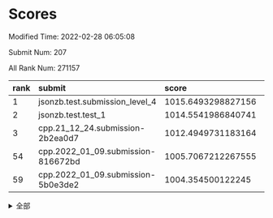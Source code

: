 # Scores

Modified Time: 2022-02-28 06:05:08

Submit Num: 207

All Rank Num: 271157

| rank |               submit               |       score        |       sigma        | pk_num |
| :--- | :--------------------------------- | :----------------- | :----------------- | :----- |
| 1    | jsonzb.test.submission_level_4     | 1015.6493298827156 | 0.8290211398410633 | 5242   |
| 2    | jsonzb.test.test_1                 | 1014.5541986840741 | 0.8689823554851919 | 5239   |
| 3    | cpp.21_12_24.submission-2b2ea0d7   | 1012.4949731183164 | 0.7920790968639788 | 5245   |
| 54   | cpp.2022_01_09.submission-816672bd | 1005.7067212267555 | 0.7179479091031327 | 5243   |
| 59   | cpp.2022_01_09.submission-5b0e3de2 | 1004.354500122245  | 0.7090666047591467 | 5243   |


<details>
<summary>全部</summary>

| rank |                 submit                 |       score        |       sigma        | pk_num |
| :--- | :------------------------------------- | :----------------- | :----------------- | :----- |
| 1    | jsonzb.test.submission_level_4         | 1015.6493298827156 | 0.8290211398410633 | 5242   |
| 2    | jsonzb.test.test_1                     | 1014.5541986840741 | 0.8689823554851919 | 5239   |
| 3    | cpp.21_12_24.submission-2b2ea0d7       | 1012.4949731183164 | 0.7920790968639788 | 5245   |
| 4    | gobigger.level_3.submission_level_3_3  | 1011.34873686747   | 0.79074498831805   | 5237   |
| 5    | gobigger.level_3.submission_level_3_22 | 1011.0168618765603 | 0.7739051244327155 | 5243   |
| 6    | gobigger.level_3.submission_level_3_42 | 1011.0088336588823 | 0.7595193069779885 | 5241   |
| 7    | gobigger.level_3.submission_level_3_5  | 1010.9493574739282 | 0.7674181803270145 | 5246   |
| 8    | gobigger.level_3.submission_level_3_15 | 1010.8937277187944 | 0.7558096546536115 | 5242   |
| 9    | gobigger.level_3.submission_level_3_27 | 1010.7700325298646 | 0.76541505075906   | 5239   |
| 10   | gobigger.level_3.submission_level_3_34 | 1010.6616642875241 | 0.747661506836457  | 5242   |
| 11   | gobigger.level_3.submission_level_3_19 | 1010.5866488333245 | 0.7614726278963448 | 5241   |
| 12   | gobigger.level_3.submission_level_3_6  | 1010.5620805273188 | 0.7478463553874078 | 5239   |
| 13   | gobigger.level_3.submission_level_3_29 | 1010.5270000003579 | 0.7567475060739105 | 5232   |
| 14   | gobigger.level_3.submission_level_3_36 | 1010.5002185681768 | 0.7757575938090928 | 5237   |
| 15   | gobigger.level_3.submission_level_3_30 | 1010.458840046879  | 0.7560884083009326 | 5245   |
| 16   | gobigger.level_3.submission_level_3_12 | 1010.4304859104244 | 0.750607568490278  | 5236   |
| 17   | gobigger.level_3.submission_level_3_38 | 1010.4266655897804 | 0.7670075381752891 | 5245   |
| 18   | gobigger.level_3.submission_level_3_48 | 1010.4157411817152 | 0.7511359820402382 | 5235   |
| 19   | gobigger.level_3.submission_level_3_31 | 1010.3844441119722 | 0.8140591236602124 | 5241   |
| 20   | gobigger.level_3.submission_level_3_0  | 1010.3046112726512 | 0.7688361215390263 | 5240   |
| 21   | gobigger.level_3.submission_level_3_41 | 1010.2963012425524 | 0.7521241342971774 | 5239   |
| 22   | gobigger.level_3.submission_level_3_24 | 1010.2215955834331 | 0.7707695649863067 | 5239   |
| 23   | gobigger.level_3.submission_level_3_14 | 1010.1838946193499 | 0.7546880378962465 | 5242   |
| 24   | gobigger.level_3.submission_level_3_25 | 1010.1787200858546 | 0.7628060635909683 | 5237   |
| 25   | gobigger.level_3.submission_level_3_1  | 1010.128767949715  | 0.7659923143932372 | 5241   |
| 26   | gobigger.level_3.submission_level_3_37 | 1010.124199995982  | 0.7671299906778214 | 5244   |
| 27   | gobigger.level_3.submission_level_3_10 | 1010.1083492145948 | 0.7444678778078828 | 5241   |
| 28   | gobigger.level_3.submission_level_3_18 | 1010.0465455148399 | 0.7750384446692017 | 5240   |
| 29   | gobigger.level_3.submission_level_3_8  | 1010.0444664662251 | 0.7437949736460703 | 5245   |
| 30   | gobigger.level_3.submission_level_3_47 | 1009.997219965023  | 0.7701757432223049 | 5236   |
| 31   | gobigger.level_3.submission_level_3_28 | 1009.9508966752747 | 0.7627054297960095 | 5241   |
| 32   | gobigger.level_3.submission_level_3_33 | 1009.9109082454808 | 0.7750779272671321 | 5239   |
| 33   | gobigger.level_3.submission_level_3_26 | 1009.9108395501912 | 0.7501573690771501 | 5239   |
| 34   | gobigger.level_3.submission_level_3_39 | 1009.9070306510431 | 0.7659373826839415 | 5245   |
| 35   | gobigger.level_3.submission_level_3_49 | 1009.8213220355118 | 0.7337712487016692 | 5241   |
| 36   | gobigger.level_3.submission_level_3_45 | 1009.8088547189326 | 0.7652521632588897 | 5240   |
| 37   | gobigger.level_3.submission_level_3_40 | 1009.7796820693608 | 0.7489363522981831 | 5238   |
| 38   | gobigger.level_3.submission_level_3_16 | 1009.7776074493908 | 0.76126998393693   | 5242   |
| 39   | gobigger.level_3.submission_level_3_23 | 1009.7018042900281 | 0.7394473119680366 | 5237   |
| 40   | gobigger.level_3.submission_level_3_35 | 1009.7008425323817 | 0.7713920385552484 | 5240   |
| 41   | gobigger.level_3.submission_level_3_44 | 1009.6143355197721 | 0.7627148338587678 | 5241   |
| 42   | gobigger.level_3.submission_level_3_4  | 1009.6036046976046 | 0.7398220675575595 | 5240   |
| 43   | gobigger.level_3.submission_level_3_17 | 1009.5660616023896 | 0.7426245390616725 | 5243   |
| 44   | gobigger.level_3.submission_level_3_21 | 1009.5268463406434 | 0.754063007022055  | 5234   |
| 45   | gobigger.level_3.submission_level_3_20 | 1009.4035439101831 | 0.740934898833928  | 5242   |
| 46   | gobigger.level_3.submission_level_3_46 | 1009.3951950805913 | 0.7479606155067687 | 5243   |
| 47   | gobigger.level_3.submission_level_3_9  | 1009.1731061787244 | 0.7488100350517377 | 5238   |
| 48   | gobigger.level_3.submission_level_3_13 | 1009.1513104343911 | 0.7600283405111143 | 5239   |
| 49   | gobigger.level_3.submission_level_3_2  | 1009.109666056269  | 0.7708543077151546 | 5239   |
| 50   | gobigger.level_3.submission_level_3_43 | 1008.8611750435233 | 0.7381058395025573 | 5241   |
| 51   | gobigger.level_3.submission_level_3_32 | 1008.7983146836109 | 0.768463788330683  | 5241   |
| 52   | gobigger.level_3.submission_level_3_11 | 1008.5244211330267 | 0.7337174558153442 | 5238   |
| 53   | gobigger.level_3.submission_level_3_7  | 1008.2967759568509 | 0.7458156207070785 | 5237   |
| 54   | cpp.2022_01_09.submission-816672bd     | 1005.7067212267555 | 0.7179479091031327 | 5243   |
| 55   | gobigger.level_1.submission_level_1_45 | 1005.6630824655721 | 0.7260702632764626 | 5238   |
| 56   | gobigger.level_1.submission_level_1_17 | 1005.4148932006786 | 0.7196498765713305 | 5235   |
| 57   | gobigger.level_1.submission_level_1_43 | 1004.8887630790343 | 0.7224884795044166 | 5240   |
| 58   | gobigger.level_1.submission_level_1_32 | 1004.5850605428377 | 0.7248833467204508 | 5231   |
| 59   | cpp.2022_01_09.submission-5b0e3de2     | 1004.354500122245  | 0.7090666047591467 | 5243   |
| 60   | gobigger.level_1.submission_level_1_0  | 1004.3214082483936 | 0.7225277307219065 | 5239   |
| 61   | gobigger.level_1.submission_level_1_19 | 1004.3182902186918 | 0.7320144928012863 | 5237   |
| 62   | gobigger.level_1.submission_level_1_11 | 1004.2170804436591 | 0.716414732850427  | 5240   |
| 63   | gobigger.level_1.submission_level_1_39 | 1004.1108374118835 | 0.7103426254838655 | 5239   |
| 64   | gobigger.level_1.submission_level_1_35 | 1003.938100630372  | 0.7267397382210604 | 5241   |
| 65   | gobigger.level_1.submission_level_1_49 | 1003.896311498841  | 0.7183761406980947 | 5240   |
| 66   | gobigger.level_1.submission_level_1_24 | 1003.8903960609498 | 0.7027086352890515 | 5240   |
| 67   | gobigger.level_1.submission_level_1_40 | 1003.8460931976964 | 0.7314212871744409 | 5233   |
| 68   | gobigger.level_1.submission_level_1_41 | 1003.7878833016296 | 0.7129492984119592 | 5238   |
| 69   | gobigger.level_1.submission_level_1_42 | 1003.7861645671625 | 0.729640754685726  | 5237   |
| 70   | gobigger.level_1.submission_level_1_7  | 1003.6794872995805 | 0.7050123926172682 | 5239   |
| 71   | gobigger.level_1.submission_level_1_31 | 1003.6614110295991 | 0.7242169855605344 | 5237   |
| 72   | gobigger.level_1.submission_level_1_16 | 1003.647759437615  | 0.7214607769377874 | 5242   |
| 73   | gobigger.level_1.submission_level_1_9  | 1003.5760186877665 | 0.7232378366968037 | 5243   |
| 74   | gobigger.level_1.submission_level_1_18 | 1003.5427263982601 | 0.7279570349102514 | 5240   |
| 75   | gobigger.level_1.submission_level_1_26 | 1003.5346423899513 | 0.7117700974022441 | 5242   |
| 76   | gobigger.level_1.submission_level_1_3  | 1003.5247540930266 | 0.7219930288429253 | 5243   |
| 77   | gobigger.level_1.submission_level_1_46 | 1003.509531825523  | 0.7212533333040765 | 5245   |
| 78   | gobigger.level_1.submission_level_1_14 | 1003.4732133718275 | 0.7373819209932301 | 5243   |
| 79   | gobigger.level_1.submission_level_1_25 | 1003.4706800689415 | 0.7105915653968597 | 5239   |
| 80   | gobigger.level_1.submission_level_1_30 | 1003.4399764633781 | 0.7217224005933343 | 5237   |
| 81   | gobigger.level_1.submission_level_1_47 | 1003.3416661650291 | 0.7077338915627543 | 5244   |
| 82   | gobigger.level_1.submission_level_1_22 | 1003.2568259566498 | 0.721684550813595  | 5244   |
| 83   | gobigger.level_1.submission_level_1_12 | 1003.2445136930788 | 0.7140237198706441 | 5240   |
| 84   | gobigger.level_1.submission_level_1_27 | 1003.1469933578041 | 0.7113446152765964 | 5245   |
| 85   | gobigger.level_1.submission_level_1_8  | 1003.1454169701384 | 0.727261527412618  | 5236   |
| 86   | gobigger.level_1.submission_level_1_33 | 1003.1445953723849 | 0.7077664706760977 | 5244   |
| 87   | gobigger.level_1.submission_level_1_13 | 1003.0928099698787 | 0.7176099915070656 | 5241   |
| 88   | gobigger.level_1.submission_level_1_28 | 1003.0716105190884 | 0.7218875532794921 | 5243   |
| 89   | gobigger.level_1.submission_level_1_37 | 1003.0620892080468 | 0.7254812717300705 | 5245   |
| 90   | gobigger.level_1.submission_level_1_29 | 1003.0567653371598 | 0.7181118719527954 | 5240   |
| 91   | gobigger.level_1.submission_level_1_48 | 1003.0149737983533 | 0.7141036883125096 | 5235   |
| 92   | gobigger.level_1.submission_level_1_15 | 1002.9648526708672 | 0.7204858464544972 | 5240   |
| 93   | gobigger.level_1.submission_level_1_10 | 1002.9414100218065 | 0.725264492163573  | 5241   |
| 94   | gobigger.level_1.submission_level_1_2  | 1002.9089646546796 | 0.7155734131616508 | 5238   |
| 95   | gobigger.level_1.submission_level_1_5  | 1002.8841108934946 | 0.7072928900722916 | 5238   |
| 96   | gobigger.level_1.submission_level_1_36 | 1002.7990306590301 | 0.7144808730305586 | 5238   |
| 97   | gobigger.level_1.submission_level_1_38 | 1002.6946917701456 | 0.7188465425590123 | 5241   |
| 98   | gobigger.level_1.submission_level_1_34 | 1002.6051250508435 | 0.7177030652035972 | 5244   |
| 99   | gobigger.level_1.submission_level_1_1  | 1002.4800438492495 | 0.7172748144913884 | 5239   |
| 100  | gobigger.level_1.submission_level_1_44 | 1002.449990396849  | 0.7177240197989525 | 5241   |
| 101  | gobigger.level_1.submission_level_1_4  | 1002.3393742983152 | 0.7225277731198297 | 5237   |
| 102  | gobigger.level_1.submission_level_1_6  | 1002.2752442559262 | 0.7167737212203813 | 5235   |
| 103  | gobigger.level_1.submission_level_1_20 | 1002.1490012956895 | 0.7196459991986713 | 5234   |
| 104  | gobigger.level_1.submission_level_1_21 | 1001.9064549191113 | 0.7131398982702067 | 5237   |
| 105  | gobigger.level_1.submission_level_1_23 | 1001.4827042297064 | 0.7088561136919834 | 5242   |
| 106  | gobigger.random.submission_random_18   | 997.6784117011481  | 0.7172531817447696 | 5233   |
| 107  | gobigger.random.submission_random_42   | 996.8460902983924  | 0.6972243572807562 | 5239   |
| 108  | gobigger.random.submission_random_23   | 996.8145964008938  | 0.7010261980363194 | 5239   |
| 109  | gobigger.random.submission_random_12   | 996.7074678514448  | 0.7090902152458687 | 5243   |
| 110  | gobigger.random.submission_random_20   | 996.697667687211   | 0.7027862408482581 | 5240   |
| 111  | gobigger.random.submission_random_25   | 996.6118363326433  | 0.720074441520363  | 5240   |
| 112  | gobigger.random.submission_random_5    | 996.6016298731431  | 0.7092545523789384 | 5238   |
| 113  | gobigger.random.submission_random_45   | 996.4919257272705  | 0.7101101508817499 | 5241   |
| 114  | gobigger.random.submission_random_21   | 996.4506451406311  | 0.7052601750534602 | 5240   |
| 115  | gobigger.random.submission_random_10   | 996.443828422994   | 0.7145012138182488 | 5242   |
| 116  | gobigger.random.submission_random_1    | 996.4434253204074  | 0.7076198260454368 | 5242   |
| 117  | gobigger.random.submission_random_48   | 996.3549751579642  | 0.7015487082079297 | 5243   |
| 118  | gobigger.random.submission_random_33   | 996.2993601158818  | 0.7028037861236577 | 5245   |
| 119  | gobigger.random.submission_random_9    | 996.2331964872657  | 0.7230254699176725 | 5244   |
| 120  | gobigger.random.submission_random_35   | 996.1756163139967  | 0.7055844219813724 | 5244   |
| 121  | gobigger.random.submission_random_36   | 996.16379357746    | 0.699318544179645  | 5234   |
| 122  | gobigger.random.submission_random_27   | 996.161605011482   | 0.6979640921127473 | 5238   |
| 123  | gobigger.random.submission_random_34   | 996.1304349583226  | 0.7174134059583068 | 5240   |
| 124  | gobigger.random.submission_random_24   | 996.1175753433033  | 0.7095069944082649 | 5245   |
| 125  | gobigger.random.submission_random_19   | 996.0648469131556  | 0.7160868865881073 | 5241   |
| 126  | gobigger.random.submission_random_37   | 996.0428095606846  | 0.7142926006153857 | 5236   |
| 127  | gobigger.random.submission_random_39   | 996.0394051824765  | 0.7020599865256203 | 5238   |
| 128  | gobigger.random.submission_random_2    | 996.0180542098703  | 0.7031245191818614 | 5241   |
| 129  | gobigger.random.submission_random_49   | 996.0048854354379  | 0.7150332352708031 | 5239   |
| 130  | gobigger.random.submission_random_26   | 995.9440311516     | 0.7091844984844274 | 5231   |
| 131  | gobigger.random.submission_random_43   | 995.9182646447327  | 0.6997397011936377 | 5243   |
| 132  | gobigger.random.submission_random_15   | 995.8880539335801  | 0.7163546254074352 | 5238   |
| 133  | gobigger.random.submission_random_3    | 995.8699181860494  | 0.7153159856132126 | 5241   |
| 134  | gobigger.random.submission_random_0    | 995.8082931253858  | 0.7149245850687139 | 5235   |
| 135  | gobigger.random.submission_random_17   | 995.8065174250595  | 0.718920930718896  | 5243   |
| 136  | gobigger.random.submission_random_47   | 995.772522580705   | 0.7175332596966504 | 5240   |
| 137  | gobigger.random.submission_random_13   | 995.715623577641   | 0.7233711684905723 | 5244   |
| 138  | gobigger.random.submission_random_38   | 995.6805379009592  | 0.7217097042189318 | 5235   |
| 139  | gobigger.random.submission_random_28   | 995.6702528961329  | 0.6928777390894356 | 5242   |
| 140  | gobigger.random.submission_random_32   | 995.6547828074725  | 0.708073520781807  | 5235   |
| 141  | gobigger.random.submission_random_40   | 995.6267078883164  | 0.7296912996551804 | 5241   |
| 142  | gobigger.random.submission_random_6    | 995.5716296615893  | 0.7010991398428986 | 5238   |
| 143  | gobigger.random.submission_random_4    | 995.5042908371353  | 0.7265098203874245 | 5243   |
| 144  | gobigger.random.submission_random_29   | 995.3450149807534  | 0.7129245450350454 | 5239   |
| 145  | gobigger.random.submission_random_14   | 995.3248307052157  | 0.7114576813935946 | 5239   |
| 146  | gobigger.random.submission_random_30   | 995.2549003829871  | 0.7181558344782325 | 5245   |
| 147  | gobigger.random.submission_random_8    | 995.2412923444872  | 0.7064136796212831 | 5237   |
| 148  | gobigger.random.submission_random_11   | 995.0882052990867  | 0.707424651568504  | 5237   |
| 149  | gobigger.random.submission_random_46   | 995.08604779229    | 0.6994149431658647 | 5244   |
| 150  | gobigger.random.submission_random_41   | 995.0425459477088  | 0.701635496335251  | 5239   |
| 151  | gobigger.random.submission_random_16   | 994.963102795082   | 0.7107243409368078 | 5242   |
| 152  | gobigger.random.submission_random_44   | 994.9513496334497  | 0.7242186334263127 | 5239   |
| 153  | gobigger.random.submission_random_22   | 994.7686831477764  | 0.7280403226619188 | 5237   |
| 154  | gobigger.random.submission_random_7    | 994.6015387261365  | 0.7057073734991205 | 5237   |
| 155  | gobigger.random.submission_random_31   | 994.3701207456451  | 0.7165004447780449 | 5245   |
| 156  | gobigger.level_2.submission_level_2_43 | 993.8518292341644  | 0.7266014224850584 | 5239   |
| 157  | gobigger.level_2.submission_level_2_21 | 993.5927493238642  | 0.731764411422329  | 5240   |
| 158  | gobigger.level_2.submission_level_2_37 | 993.5738418371345  | 0.7350995550129888 | 5244   |
| 159  | gobigger.level_2.submission_level_2_24 | 993.4732210929653  | 0.7550599851983263 | 5238   |
| 160  | gobigger.level_2.submission_level_2_48 | 993.4070303985353  | 0.7330739938254629 | 5243   |
| 161  | gobigger.level_2.submission_level_2_23 | 993.314298442041   | 0.7335555975066119 | 5236   |
| 162  | gobigger.level_2.submission_level_2_25 | 993.1374131764434  | 0.7311161024012626 | 5239   |
| 163  | gobigger.level_2.submission_level_2_11 | 993.0336495893456  | 0.7427709074769623 | 5239   |
| 164  | gobigger.level_2.submission_level_2_14 | 992.9762596932329  | 0.7361301674754408 | 5237   |
| 165  | gobigger.level_2.submission_level_2_33 | 992.9555754590808  | 0.7416857026494914 | 5235   |
| 166  | gobigger.level_2.submission_level_2_30 | 992.7209162139014  | 0.7558340444328562 | 5239   |
| 167  | gobigger.level_2.submission_level_2_27 | 992.6945508065569  | 0.7296163958239257 | 5242   |
| 168  | gobigger.level_2.submission_level_2_44 | 992.6688741302079  | 0.7575047343513766 | 5242   |
| 169  | gobigger.level_2.submission_level_2_35 | 992.6111343602466  | 0.7463743016468891 | 5242   |
| 170  | gobigger.level_2.submission_level_2_0  | 992.5923152678178  | 0.751701946277209  | 5242   |
| 171  | gobigger.level_2.submission_level_2_31 | 992.5597868561806  | 0.7432192257251489 | 5239   |
| 172  | gobigger.level_2.submission_level_2_39 | 992.335573316966   | 0.7558986612373811 | 5237   |
| 173  | gobigger.level_2.submission_level_2_19 | 992.3242457586514  | 0.7380944509821527 | 5241   |
| 174  | gobigger.level_2.submission_level_2_5  | 992.2870975033728  | 0.7420961387015828 | 5238   |
| 175  | gobigger.level_2.submission_level_2_40 | 992.2533519696963  | 0.7517637885704116 | 5241   |
| 176  | gobigger.level_2.submission_level_2_22 | 992.2345518773825  | 0.754602301950822  | 5240   |
| 177  | gobigger.level_2.submission_level_2_34 | 992.2043058257495  | 0.7533128774170005 | 5243   |
| 178  | gobigger.level_2.submission_level_2_15 | 992.0776514577886  | 0.7498552704386876 | 5242   |
| 179  | gobigger.level_2.submission_level_2_13 | 992.0686953782982  | 0.7412218902218758 | 5243   |
| 180  | gobigger.level_2.submission_level_2_4  | 992.0024135768032  | 0.7489734603633184 | 5237   |
| 181  | gobigger.level_2.submission_level_2_12 | 992.0021225838574  | 0.7496382535678721 | 5246   |
| 182  | gobigger.level_2.submission_level_2_6  | 991.960438556461   | 0.7364225217606912 | 5244   |
| 183  | gobigger.level_2.submission_level_2_38 | 991.9245605251302  | 0.7330272759777213 | 5240   |
| 184  | gobigger.level_2.submission_level_2_2  | 991.909621087225   | 0.7537462467372689 | 5237   |
| 185  | gobigger.level_2.submission_level_2_42 | 991.8116298189402  | 0.7530224528921999 | 5239   |
| 186  | gobigger.level_2.submission_level_2_36 | 991.7566339193835  | 0.7443272873169069 | 5237   |
| 187  | gobigger.level_2.submission_level_2_29 | 991.5817830001464  | 0.7355924525781676 | 5244   |
| 188  | gobigger.level_2.submission_level_2_32 | 991.5647315701851  | 0.7437691839290147 | 5236   |
| 189  | gobigger.level_2.submission_level_2_8  | 991.5457938790931  | 0.7621752251051243 | 5232   |
| 190  | gobigger.level_2.submission_level_2_26 | 991.5167025945976  | 0.7559188101488689 | 5239   |
| 191  | gobigger.level_2.submission_level_2_17 | 991.4817023247467  | 0.7556869096650435 | 5241   |
| 192  | gobigger.level_2.submission_level_2_41 | 991.3841620708798  | 0.7570609867998852 | 5240   |
| 193  | gobigger.level_2.submission_level_2_45 | 991.3666230116517  | 0.7560571265573948 | 5234   |
| 194  | gobigger.level_2.submission_level_2_18 | 991.3119370145872  | 0.748520849764865  | 5235   |
| 195  | gobigger.level_2.submission_level_2_46 | 991.294160055366   | 0.7581585449925086 | 5238   |
| 196  | gobigger.level_2.submission_level_2_49 | 991.2487144728331  | 0.7529936746962906 | 5235   |
| 197  | gobigger.level_2.submission_level_2_7  | 991.1607722216207  | 0.7480723086780963 | 5242   |
| 198  | gobigger.level_2.submission_level_2_28 | 991.0613983936464  | 0.7605040861920518 | 5238   |
| 199  | gobigger.level_2.submission_level_2_20 | 990.7966784443911  | 0.7532809417619577 | 5242   |
| 200  | gobigger.level_2.submission_level_2_10 | 990.4293951220752  | 0.7778939026174065 | 5234   |
| 201  | gobigger.level_2.submission_level_2_16 | 990.3559480140332  | 0.7716453067692133 | 5242   |
| 202  | gobigger.level_2.submission_level_2_3  | 990.312708570648   | 0.7752918869384645 | 5240   |
| 203  | gobigger.level_2.submission_level_2_9  | 989.973890131498   | 0.7734831976171984 | 5240   |
| 204  | gobigger.level_2.submission_level_2_47 | 989.9597625758681  | 0.7701459728343116 | 5236   |
| 205  | gobigger.level_2.submission_level_2_1  | 989.841740346099   | 0.782316190842006  | 5237   |
| 206  | gobigger.none.submission_none_0        | 976.9045801888788  | 1.3383099081102465 | 5238   |
| 207  | gobigger.none.submission_none_1        | 974.8306908066771  | 1.5688418376103752 | 5238   |

</details>